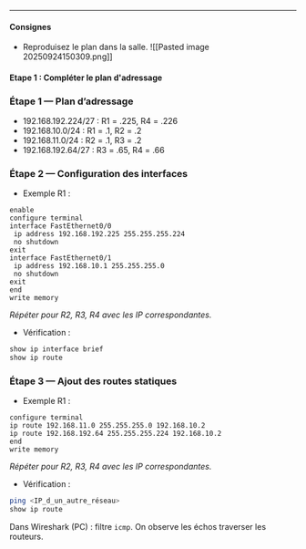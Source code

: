 ___
#### Consignes
 - Reproduisez le plan dans la salle.
![[Pasted image 20250924150309.png]]

#### Etape 1 : Compléter le plan d'adressage

### Étape 1 — Plan d’adressage
- 192.168.192.224/27 : R1 = .225, R4 = .226
- 192.168.10.0/24 : R1 = .1, R2 = .2
- 192.168.11.0/24 : R2 = .1, R3 = .2
- 192.168.192.64/27 : R3 = .65, R4 = .66

### Étape 2 — Configuration des interfaces
 - Exemple R1 :
``` cisco
enable
configure terminal
interface FastEthernet0/0
 ip address 192.168.192.225 255.255.255.224
 no shutdown
exit
interface FastEthernet0/1
 ip address 192.168.10.1 255.255.255.0
 no shutdown
exit
end
write memory
```
*Répéter pour R2, R3, R4 avec les IP correspondantes.*

 - Vérification :
``` bash
show ip interface brief
show ip route
```

### Étape 3 — Ajout des routes statiques
 - Exemple R1 :
``` cisco
configure terminal
ip route 192.168.11.0 255.255.255.0 192.168.10.2
ip route 192.168.192.64 255.255.255.224 192.168.10.2
end
write memory

```
*Répéter pour R2, R3, R4 avec les IP correspondantes.*

 - Vérification :
 ``` bash
ping <IP_d_un_autre_réseau>
show ip route
```

Dans Wireshark (PC) : filtre `icmp`. On observe les échos traverser les routeurs.
